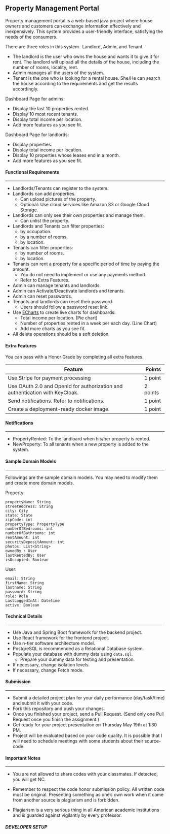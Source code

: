 ## Property Management Portal

Property management portal is a web-based java project where house owners and customers can exchange information effectively and inexpensively. This system provides a user-friendly interface, satisfying the needs of the consumers.

There are three roles in this system- Landlord, Admin, and Tenant.

- The landlord is the user who owns the house and wants it to give it for rent. The landlord will upload all the details of the house, including the number of rooms, locality, rent.
- Admin manages all the users of the system.
- Tenant is the one who is looking for a rental house. She/He can search the house according to the requirements and get the results accordingly.

Dashboard Page for admins:

- Display the last 10 properties rented.
- Display 10 most recent tenants.
- Display total income per location.
- Add more features as you see fit.

Dashboard Page for landlords:

- Display properties.
- Display total income per location.
- Display 10 properties whose leases end in a month.
- Add more features as you see fit.

#### Functional Requirements

---

- Landlords/Tenants can register to the system.
- Landlords can add properties.
  - Can upload pictures of the property.
  - Optional: Use cloud services like Amazon S3 or Google Cloud Storage.
- Landlords can only see their own properties and manage them.
  - Can unlist the property.
- Landlords and Tenants can filter properties:
  - by occupation.
  - by a number of rooms.
  - by location.
- Tenants can filter properties:
  - by number of rooms.
  - by location.
- Tenants can rent a property for a specific period of time by paying the amount.
  - You do not need to implement or use any payments method.
  - Refer to Extra Features.
- Admin can manage tenants and landlords.
- Admin can Activate/Deactivate landlords and tenants.
- Admin can reset passwords.
- Tenants and landlords can reset their password.
  - Users should follow a password reset link.
- Use [ECharts](https://echarts.apache.org/en/index.html) to create live charts for dashboards:
  - Total income per location. (Pie chart)
  - Number of properties rented in a week per each day. (Line Chart)
  - Add more charts as you see fit.
- All delete operations should be a soft deletion.

#### Extra Features

You can pass with a Honor Grade by completing all extra features.

| Feature                                                                                            | Points   |
| -------------------------------------------------------------------------------------------------- | -------- |
| <font size="3"> Use Stripe for payment processing</font>                                           | 1 point  |
| <font size="3">Use OAuth 2.0 and OpenId for authorization and authentication with KeyCloak.</font> | 2 points |
| <font size="3">Send notifications. Refer to notifications.</font>                                  | 1 point  |
| <font size="3">Create a deployment-ready docker image.</font>                                      | 1 point  |

#### Notifications

---

- PropertyRented: To the landloard when his/her property is rented.
- NewProperty: To all tenants when a new property is added to the system.

#### Sample Domain Models

---

Followings are the sample domain models. You may need to modify them and create more domain models.

Property:

```
propertyName: String
streetAddress: String
city: City
state: State
zipCode: int
propertyType: PropertyType
numberOfBedrooms: int
numberOfBathrooms: int
rentAmount: int
securityDepositAmount: int
photos: List<String>
ownedBy : User
lastRentedBy: User
isOccupied: Boolean
```

User:

```
email: String
firstName: String
lastname: String
password: String
role: Role
LastLoggedInAt: Datetime
active: Boolean
```

#### Technical Details

---

- Use Java and Spring Boot framework for the backend project.
- Use React framework for the frontend project.
- Use n-tier software architecture model.
- PostgreSQL is recommended as a Relational Database system.
- Populate your database with dummy data using `data.sql`.
  - Prepare your dummy data for testing and presentation.
- If necessary, change isolation levels.
- If necessary, change Fetch mode.

#### Submission

---

- Submit a detailed project plan for your daily performance (day/task/time) and submit it with your code.
- Fork this repository and push your changes.
- Once you finished your project, send a Pull Request. (Send only one Pull Request once you finish the assignment.)
- Get ready for your project presentation on Thursday May 19th at 1:30 PM.
- Project will be evaluated based on your code quality. It is possible that I will need to schedule meetings with some students about their source-code.

#### Important Notes

---

- You are not allowed to share codes with your classmates. If detected, you will get NC.

- Remember to respect the code honor submission policy. All written code must be original. Presenting something as one’s own work when it came from another source is plagiarism and is forbidden.
- Plagiarism is a very serious thing in all American academic institutions and is guarded against vigilantly by every professor.

##### DEVELOPER SETUP
